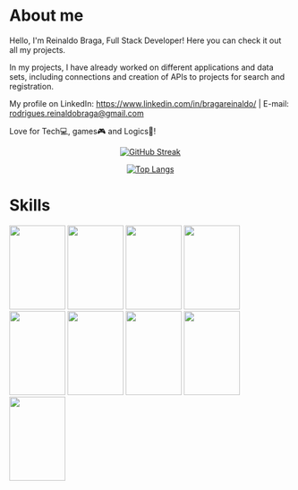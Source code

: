 <h1>About me</h1>

Hello, 
I'm Reinaldo Braga, Full Stack Developer! Here you can check it out all my projects.

In my projects, I have already worked on different applications and data sets, including connections and creation of APIs to projects for search and registration.
   
My profile on LinkedIn: https://www.linkedin.com/in/bragareinaldo/ | E-mail: rodrigues.reinaldobraga@gmail.com
   
Love for Tech💻, games🎮 and Logics🎲!

<div align="center">
  <a href="https://github.com/bragarr">
  
  <div align = "center">
  
  [![GitHub Streak](http://github-readme-streak-stats.herokuapp.com?user=bragarr&theme=light)](https://git.io/streak-stats)
     
  [![Top Langs](https://github-readme-stats.vercel.app/api/top-langs/?username=bragarr&layout=compact)](https://github.com/bragarr/github-readme-stats)

   </div>
</div>

<h1>Skills</h1>
<div>
   <img src="https://cdn.jsdelivr.net/gh/devicons/devicon/icons/ruby/ruby-original-wordmark.svg" width="100" height="150" />
   <img src="https://cdn.jsdelivr.net/gh/devicons/devicon/icons/javascript/javascript-original.svg" width="100" height="150" />
   <img src="https://cdn.jsdelivr.net/gh/devicons/devicon/icons/nodejs/nodejs-original-wordmark.svg" width="100" height="150" />
   <img src="https://cdn.jsdelivr.net/gh/devicons/devicon/icons/react/react-original-wordmark.svg" width="100" height="150" />
   <img src="https://cdn.jsdelivr.net/gh/devicons/devicon/icons/mysql/mysql-original-wordmark.svg" width="100" height="150" />
   <img src="https://cdn.jsdelivr.net/gh/devicons/devicon/icons/firebase/firebase-plain-wordmark.svg" width="100" height="150" />
   <img src="https://cdn.jsdelivr.net/gh/devicons/devicon/icons/html5/html5-original-wordmark.svg" width="100" height="150" />
   <img src="https://cdn.jsdelivr.net/gh/devicons/devicon/icons/css3/css3-original-wordmark.svg" width="100" height="150" />
   <img src="https://cdn.jsdelivr.net/gh/devicons/devicon/icons/git/git-original.svg" width="100" height="150" />
</div>
